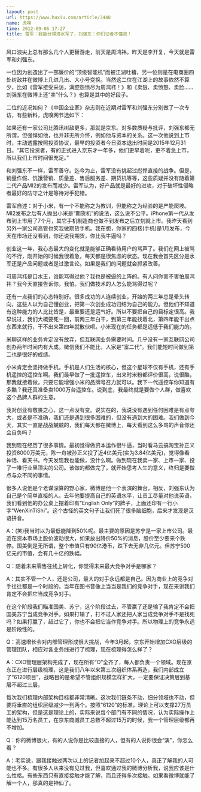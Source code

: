```yaml
---
layout: post
url: https://www.huxiu.com/article/3448
name: 虎嗅
time: 2012-09-06 17:27
title: 雷军：我能分得清水军了，刘强东：你们记者不懂我！
---
```

风口浪尖上总有那么几个人更替游走，前天是周鸿祎，昨天是李开复，今天就是雷军和刘强东。

一位因为创造出了一部廉价的“顶级智能机”而被江湖吐槽，另一位则是在电商圈四处树敌并在微博上几进几出、大小号变换。当然这二位在江湖上的故事依然不算少，比如《雷军接受采访，满腔怨愤尽为周鸿祎！》和《卖狠、卖愤怒、卖脸……刘强东在微博上还“卖”什么？》也算是其中的好段子。

二位的近况如何？《中国企业家》杂志则在近期对雷军和刘强东分别做了一次专访，有些新料，虎嗅网节选如下：

如果还有一家公司比腾讯树敌更多，那就是京东。对多数质疑与批评，刘强东都无所谓，但强悍如他，也并非无所介怀，例如他与资本的关系。这一次他说到上市时，主动透露按照投资协议，最早的投资者今日资本退出时间是2015年12月31日。“其它投资者，有的正式进入京东才一年多，他们更早着呢，更不着急上市，所以我们上市时间很充足。”

和刘强东不一样，雷军善守。迄今为止，雷军没有挑起过彪悍直接的战争。但是，销量作假、饥饿营销、质量差、售后服务差、期货机等等，这些质疑并没有随着第二代产品MI2的发布而减少。雷军认为，好产品就是最好的进攻，对于破坏性侵略者最好的防守之计是等待对手犯错。

雷军自述：对于小米，有一个不能称之为教训，但能称之为经验的是产能爬坡。MI2发布之后有人抛出小米是“期货机”的说法，这么说不公平。iPhone第一代从发布到上市用了7个月，其它手机制造商也做不到发布之后立刻就上市。我昨天看到另外一家公司高管也笑我做期货手机。我在想，你家的四核(手机)是1月发布，今天在市场还没看到，你还说我期货，你比我牛逼吗？

创业这一年，我心态最大的变化就是能够正确看待用户的骂声了。我们在网上被骂的不行，刚开始的时候我很着急，每天都是很焦虑的状态。现在我会首先区分是水军还是产品问题或者是过激言论。如果是我们的问题就会抓紧改善。

可周鸿祎是口水王，谁能骂得过他？我也是被逼的上阵的。有人问你害不害怕周鸿祎？我今天直接告诉你，我怕。我们做技术的人怎么能骂得过呢？

还有一点我们的心态特别好。很多成功的人连续创业，开始的两三年总是晕头转向，这些人以为自己懂创业，把第一次创业成功归结为自己的能力。但他们不知道有这种能力的人比比皆是，最重要还是运气好。所以不要把自己的目标定很高。我早说过，我们大概要死一回，前两三年白干，到第三年能找着北，第四年能干出点东西来就行，干不出来第四年就散伙呗。小米现在的任务都是远低于我们能力的。

米聊这样的业务肯定没有放弃，但互联网业务需要时间。几乎没有一家互联网公司创办两年时间内有大成。微信我们不能比，人家是“富二代”。我们能短时间做到第二也是很好的成绩。

小米肯定会坚持做手机，手机是人们生活的核心，但这个星球不仅有手机，还有手机遥控的遥控车啊。我们最早做了一批遥控车，出来时米粉都评价很高，说很酷，那我就接着做，只要它能增强小米的品牌号召力就可以。我下一代遥控车你知道有多酷？我还真准备卖1000万台遥控车。说到底，我最终就是要做个人群，做喜欢这个品牌人群的生意。

我对创业有敬畏之心，这一点没有变。说实在的，我说没有遇到任何困难是有点夸大，或者是不准确，我们还是遇到很多困难的，但没有遇到大的困难。我们做到今天，其实一直是战战兢兢的，我们每天都在微博上，每天看到这么多骂的声音你还会自负吗？

我到现在经历了很多事情。最初觉得做资本运作很牛逼，当时看马云搞淘宝孙正义投资8000万美元，陈一舟被孙正义投了近4亿美元(实为3.84亿美元)，觉得像看神话、看天书。今天发现我也能做，没什么啊。做到现在我卖一家、上市一家、投了一堆行业里顶尖的公司。该做的都做完了，就开始思考人生的意义，终归是要做点与众不同的事情。

很多人说他是个老谋深算的野心家，微博是他一个表演的舞台，相反，刘强东认为自己是个简单直接的人。去年他要提高自己的英语水平，让员工尽量对他说英语，我们看到他的办公桌上摆着印有“English Only”的牌子，上面还印有一行小字“WenXinTiShi”。这个古怪的英文句子让我们死了很多脑细胞，后来才发现是汉语拼音。

A：(笑)我当时以为最低能降到50%呢。最主要的原因是苏宁是一家上市公司。最近在资本市场上股价波动很大，如果放出降价50%的消息，股价至少要来个跌停。国美倒是无所谓，整个市值只有90亿港币，跌下去无非几亿元。但苏宁500亿元的市值，会有几十亿的跌幅。

Q：随着未来零售往线上转化，你觉得未来最大竞争对手是哪家？

A：其实不管一个人，还是公司，最大的对手永远都是自己。因为商业上的竞争对手往往都是一个时段的，当年在图书音像上当当是我们的竞争对手，现在来讲我们肯定不会把它当成竞争对手。

在这个阶段我们瞄准国美、苏宁，这个阶段过去，不管赢了还是输了我肯定不会把国美苏宁当成竞争对手。如果打输了，打不过人家还把人家当成竞争对手不是找死吗？如果打赢了，超过它了，你也不会把它当作竞争对手。所以物理上的竞争永远是阶段性的。

Q：高速增长会对内部管理形成很大挑战，今年3月起，京东开始增加CXO层级的管理团队，相应对各业务线进行了梳理，现在梳理得怎么样了？

A：CXO管理层架构完成了，现在所有“O”全齐了，每人都负责一个领域。现在京东正在进行层级梳理，这是我们八年以来第三次组织体系再造，我们内部成立了“6120项目”，战略目的是希望不管组织规模怎样扩大，一定要保证决策层到基层不超过三层。

每次我们梳理内部架构目标都非常清晰。这次我们链条不动，细分领域也不动，但要将垂直的组织层级减少一到两个。按照“6120”的标准，理论上可以支撑27万员工的架构，但是这是理论上的，实际来说每个部门有不同的情况，认为实际操作上能达到15万名员工，在京东商城员工总数不超过15万的时候，我一个管理层级都再不增加。

Q：你的微博很火，有的人说你是比较直接的人，但有的人说你很会“演”，你怎么看？

A：老实说，跟我接触过两次以上的记者加起来不超过10个人，真正了解我的人可能也不多。有很多人从来没有见过我，但喜欢通过我的微博分析我，说我应该是什么性格。有些东西只有直接接触才能了解，而且还得多次接触。如果看微博就能了解一个人，那真的是神仙了。

